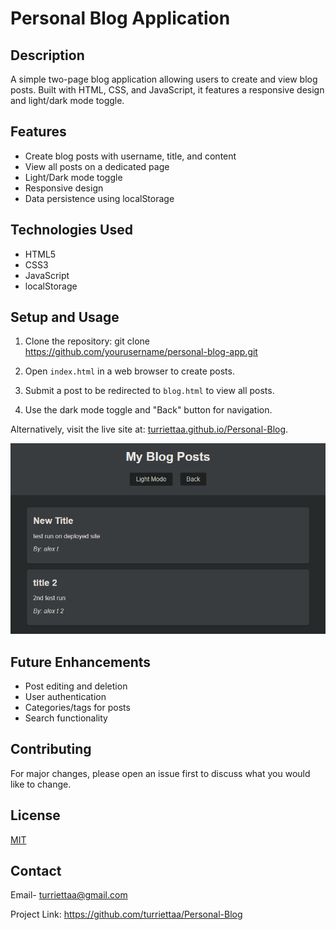 # Personal Blog Application

## Description

A simple two-page blog application allowing users to create and view blog posts. Built with HTML, CSS, and JavaScript, it features a responsive design and light/dark mode toggle.

## Features

- Create blog posts with username, title, and content
- View all posts on a dedicated page
- Light/Dark mode toggle
- Responsive design
- Data persistence using localStorage

## Technologies Used

- HTML5
- CSS3
- JavaScript
- localStorage

## Setup and Usage

1. Clone the repository: git clone https://github.com/yourusername/personal-blog-app.git

2. Open `index.html` in a web browser to create posts.

3. Submit a post to be redirected to `blog.html` to view all posts.

4. Use the dark mode toggle and "Back" button for navigation.

Alternatively, visit the live site at: [turriettaa.github.io/Personal-Blog](https://turriettaa.github.io/Personal-Blog).

<img src="Screenshot 2024-09-13 143250.png" alt="Site Screenshot">

## Future Enhancements

- Post editing and deletion
- User authentication
- Categories/tags for posts
- Search functionality

## Contributing

For major changes, please open an issue first to discuss what you would like to change.

## License

[MIT](https://choosealicense.com/licenses/mit/)

## Contact

Email- turriettaa@gmail.com

Project Link: https://github.com/turriettaa/Personal-Blog
